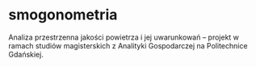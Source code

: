 # smogonometria
Analiza przestrzenna jakości powietrza i jej uwarunkowań – projekt w ramach studiów magisterskich z Analityki Gospodarczej na Politechnice Gdańskiej.
